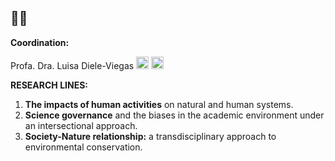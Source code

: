 ## 🌈🦎

**Coordination:**

Profa. Dra. Luisa Diele-Viegas [<img src="https://img.icons8.com/ios-filled/50/000000/linkedin.png" width="20" height="20">](https://www.linkedin.com/in/dieleviegaslm) [<img src="https://img.icons8.com/ios-filled/50/000000/instagram-new.png" width="20" height="20">](https://www.instagram.com/dieleviegaslm/)

**RESEARCH LINES:**

1. **The impacts of human activities** on natural and human systems.
2. **Science governance** and the biases in the academic environment under an intersectional approach.
3. **Society-Nature relationship:** a transdisciplinary approach to environmental conservation.
